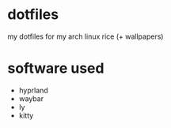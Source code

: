 # dotfiles
my dotfiles for my arch linux rice (+ wallpapers)

# software used
* hyprland
* waybar
* ly
* kitty

